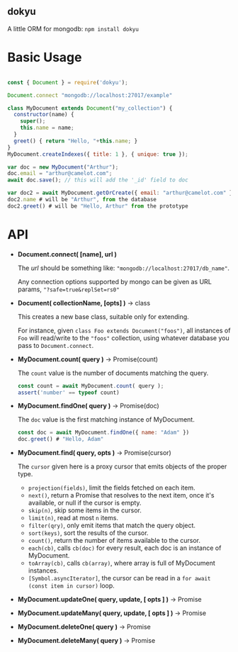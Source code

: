 dokyu
-----

A little ORM for mongodb: ```npm install dokyu```

Basic Usage
===========

```javascript

const { Document } = require('dokyu');

Document.connect "mongodb://localhost:27017/example"

class MyDocument extends Document("my_collection") {
  constructor(name) {
    super();
    this.name = name;
  }
  greet() { return "Hello, "+this.name; }
}
MyDocument.createIndexes({ title: 1 }, { unique: true });

var doc = new MyDocument("Arthur");
doc.email = "arthur@camelot.com";
await doc.save(); // this will add the '_id' field to doc

var doc2 = await MyDocument.getOrCreate({ email: "arthur@camelot.com" })
doc2.name # will be "Arthur", from the database
doc2.greet() # will be "Hello, Arthur" from the prototype

```

API
===

* __Document.connect( [name], url )__

  The _url_ should be something like: ```"mongodb://localhost:27017/db_name"```.

  Any connection options supported by mongo can be given as URL params, ```"?safe=true&replSet=rs0"```

* __Document( collectionName, [opts] )__ → class

  This creates a new base class, suitable only for extending.
  
  For instance, given `class Foo extends Document("foos")`,
  all instances of `Foo` will read/write to the `"foos"` collection,
  using whatever database you pass to `Document.connect`.
  
* __MyDocument.count( query )__ → Promise(count)
  
  The `count` value is the number of documents matching the query.

  ```javascript
  const count = await MyDocument.count( query );
  assert('number' == typeof count)
  ```

* __MyDocument.findOne( query )__  → Promise(doc)
  
  The `doc` value is the first matching instance of MyDocument.

  ```javascript
  const doc = await MyDocument.findOne({ name: "Adam" })
  doc.greet() # "Hello, Adam"
  ```

* __MyDocument.find( query, opts )__ → Promise(cursor)

  The `cursor` given here is a proxy cursor that emits objects of the proper type.
  - `projection(fields)`, limit the fields fetched on each item.
  - `next()`, return a Promise that resolves to the next item, once it's available, or null if the cursor is empty.
  - `skip(n)`, skip some items in the cursor.
  - `limit(n)`, read at most `n` items.
  - `filter(qry)`, only emit items that match the query object.
  - `sort(keys)`, sort the results of the cursor.
  - `count()`, return the number of items available to the cursor.
  - `each(cb)`, calls `cb(doc)` for every result, each doc is an instance of MyDocument.
  - `toArray(cb)`, calls `cb(array)`, where array is full of MyDocument instances.
  - `[Symbol.asyncIterator]`, the cursor can be read in a `for await (const item in cursor)` loop.
  
* __MyDocument.updateOne( query, update, [ opts ] )__ → Promise

* __MyDocument.updateMany( query, update, [ opts ] )__ → Promise

* __MyDocument.deleteOne( query )__ → Promise

* __MyDocument.deleteMany( query )__ → Promise

